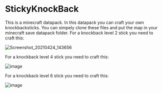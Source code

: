 # StickyKnockBack
This is a minecraft datapack. In this datapack you can craft your own knockbacksticks.
You can simpely clone these files and put the map in your minecraft save datapack folder.
For a knockback level 2 stick you need to craft this:

![Screenshot_20210424_143656](https://user-images.githubusercontent.com/60816194/115959056-9b60cb00-a50a-11eb-89ea-15d2a791e7db.png)

For a knockback level 4 stick you need to craft this:

![image](https://user-images.githubusercontent.com/60816194/115959141-f09cdc80-a50a-11eb-9770-167c0da66715.png)

For a knockback level 6 stick you need to craft this:

![image](https://user-images.githubusercontent.com/60816194/115959168-2fcb2d80-a50b-11eb-84bc-f252a56cd459.png)
